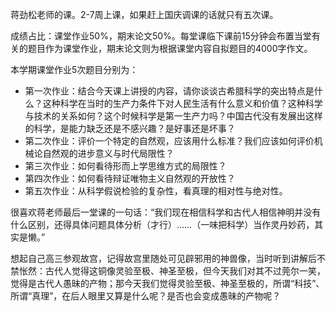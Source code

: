 蒋劲松老师的课。2-7周上课，如果赶上国庆调课的话就只有五次课。

成绩占比：课堂作业50%，期末论文50%。每堂课临下课前15分钟会布置当堂有关的题目作为课堂作业，期末论文则为根据课堂内容自拟题目的4000字作文。

本学期课堂作业5次题目分别为：

- 第一次作业：结合今天课上讲授的内容，请你谈谈古希腊科学的突出特点是什么？这种科学在当时的生产力条件下对人民生活有什么意义和价值？这种科学与技术的关系如何？这个时候科学是第一生产力吗？中国古代没有发展出这样的科学，是能力缺乏还是不感兴趣？是好事还是坏事？
- 第二次作业：评价一个特定的自然观，应该用什么标准？我们应该如何评价机械论自然观的进步意义与时代局限性？
- 第三次作业：如何看待形而上学思维方式的局限性？
- 第四次作业：如何看待辩证唯物主义自然观的开放性？
- 第五次作业：从科学假说检验的复杂性，看真理的相对性与绝对性。

很喜欢蒋老师最后一堂课的一句话：“我们现在相信科学和古代人相信神明并没有什么区别，还得具体问题具体分析（才行）……（一味把科学）当作灵丹妙药，其实是懒。”

想起自己高三参观故宫，记得故宫里随处可见辟邪用的神兽像，当时听到讲解后不禁怅然：古代人觉得这铜像灵验至极、神圣至极，但今天我们对其不过莞尔一笑，觉得是古代人愚昧的产物；那今天我们觉得灵验至极、神圣至极的，所谓“科技”、所谓“真理”，在后人眼里又算是什么呢？是否也会变成愚昧的产物呢？

